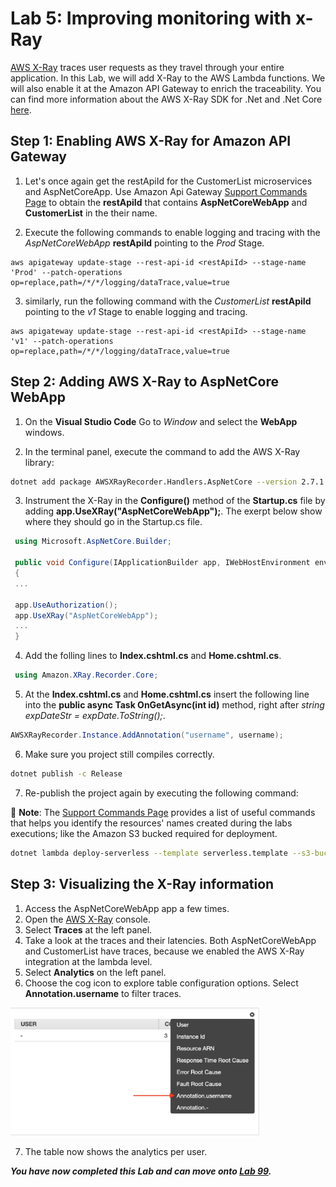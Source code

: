 # Lab 5: Improving monitoring with x-Ray

[AWS X-Ray](https://aws.amazon.com/xray/) traces user requests as they travel through your entire application. In this Lab, we will add X-Ray to the AWS Lambda functions. We will also enable it at the Amazon API Gateway to enrich the traceability. You can find more information about the AWS X-Ray SDK for .Net and .Net Core [here](https://github.com/aws/aws-xray-sdk-dotnet).

## Step 1: Enabling AWS X-Ray for Amazon API Gateway

1. Let's once again get the restApiId for the CustomerList microservices and AspNetCoreApp. Use Amazon Api Gateway [Support Commands Page](/SupportCommands.md) to obtain the **restApiId** that contains **AspNetCoreWebApp** and **CustomerList** in the their name.

2. Execute the following commands to enable logging and tracing with the *AspNetCoreWebApp* **restApiId** pointing to the *Prod* Stage.
```
aws apigateway update-stage --rest-api-id <restApiId> --stage-name 'Prod' --patch-operations op=replace,path=/*/*/logging/dataTrace,value=true
```

3. similarly, run the following command with the *CustomerList* **restApiId** pointing to the *v1* Stage to enable logging and tracing.
```
aws apigateway update-stage --rest-api-id <restApiId> --stage-name 'v1' --patch-operations op=replace,path=/*/*/logging/dataTrace,value=true
```

## Step 2: Adding AWS X-Ray to AspNetCore WebApp

1. On the **Visual Studio Code** Go to *Window* and select the **WebApp** windows.

2. In the terminal panel, execute the command to add the AWS X-Ray library:
 ```bash
 dotnet add package AWSXRayRecorder.Handlers.AspNetCore --version 2.7.1
 ```
3. Instrument the X-Ray in the **Configure()** method of the **Startup.cs** file by adding **app.UseXRay("AspNetCoreWebApp");**. The exerpt below show where they should go in the Startup.cs file.
   
```c#
 using Microsoft.AspNetCore.Builder;

 public void Configure(IApplicationBuilder app, IWebHostEnvironment env, ILoggerFactory loggerFactory)
 {
 ...

 app.UseAuthorization();
 app.UseXRay("AspNetCoreWebApp");
 ...
 }
```

4. Add the folling lines to **Index.cshtml.cs** and **Home.cshtml.cs**.
```c#
 using Amazon.XRay.Recorder.Core;
```

5. At the **Index.cshtml.cs** and **Home.cshtml.cs** insert the following line into the **public async Task OnGetAsync(int id)** method, right after *string expDateStr = expDate.ToString();*.
 ```c#
 AWSXRayRecorder.Instance.AddAnnotation("username", username);
 ```
6. Make sure you project still compiles correctly.
 ```bash
 dotnet publish -c Release
 ```
7. Re-publish the project again by executing the following command:

:notebook: **Note**: The [Support Commands Page](/SupportCommands.md) provides a list of useful commands that helps you identify the resources' names created during the labs executions; like the Amazon S3 bucked required for deployment.

 ```bash
 dotnet lambda deploy-serverless --template serverless.template --s3-bucket <bucket name> --s3-prefix "aspnetcorewebapp/" --stack-name AspNetCoreWebApp
 ```

## Step 3: Visualizing the X-Ray information

1. Access the AspNetCoreWebApp app a few times.
2. Open the [AWS X-Ray](https://console.aws.amazon.com/xray/) console.
3. Select **Traces** at the left panel.
4. Take a look at the traces and their latencies. Both AspNetCoreWebApp and CustomerList have traces, because we enabled the AWS X-Ray integration at the lambda level.  
5. Select **Analytics** on the left panel.
6. Choose the cog icon to explore table configuration options. Select **Annotation.username** to filter traces.
   
<img src="../images/xrayfilter.png" width="400"/>

7. The table now shows the analytics per user.

***You have now completed this Lab and can move onto [Lab 99](../lab-99-cleanup/).***
